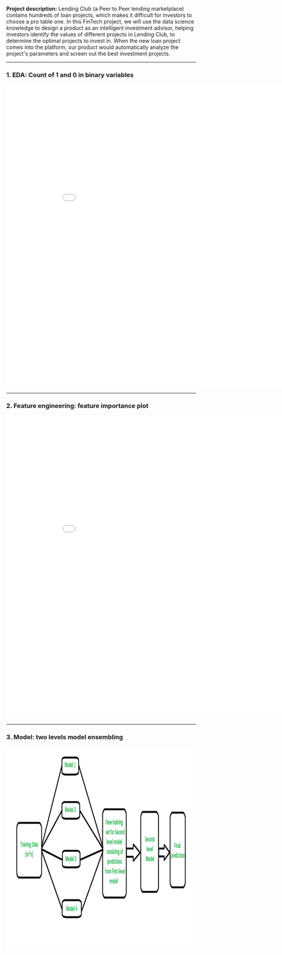 **Project description:** 
Lending Club (a Peer to Peer lending marketplace) contains hundreds of loan projects, which makes it difficult for investors to choose a pro table one. In this FinTech project, we will use the data science knowledge to design a product as an intelligent investment advisor, helping investors identify the values of different projects in Lending Club, to determine the optimal projects to invest in. When the new loan project comes into the platform, our product would automatically analyze the project's parameters and screen out the best investment projects.

---
### 1. EDA: Count of 1 and 0 in binary variables

<iframe width="900" height="800" frameborder="0" scrolling="no" src="//plot.ly/~linzhisheng0605/9.embed"></iframe>


---
### 2. Feature engineering: feature importance plot

<iframe width="900" height="800" frameborder="0" scrolling="no" src="//plot.ly/~linzhisheng0605/7.embed"></iframe>



---
### 3. Model:  two levels model ensembling

<img src="Porto Seguros Safe Driver Prediction/Model ensembling_online.png" width="2500" height="539"/>